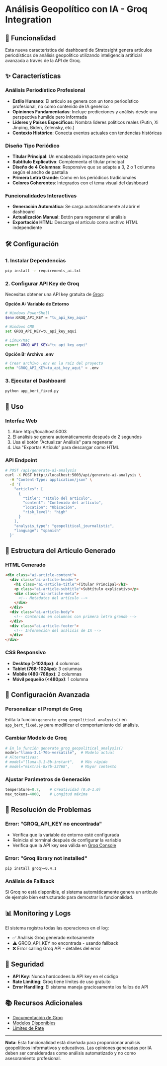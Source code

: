 # Análisis Geopolítico con IA - Groq Integration

## 🧠 Funcionalidad

Esta nueva característica del dashboard de Stratosight genera artículos periodísticos de análisis geopolítico utilizando inteligencia artificial avanzada a través de la API de Groq.

## ✨ Características

### Análisis Periodístico Profesional
- **Estilo Humano**: El artículo se genera con un tono periodístico profesional, no como contenido de IA genérico
- **Opiniones Fundamentadas**: Incluye predicciones y análisis desde una perspectiva humilde pero informada
- **Líderes y Países Específicos**: Nombra líderes políticos reales (Putin, Xi Jinping, Biden, Zelensky, etc.)
- **Contexto Histórico**: Conecta eventos actuales con tendencias históricas

### Diseño Tipo Periódico
- **Titular Principal**: Un encabezado impactante pero veraz
- **Subtítulo Explicativo**: Complementa el titular principal
- **Diseño de 4 Columnas**: Responsive que se adapta a 3, 2 o 1 columna según el ancho de pantalla
- **Primera Letra Grande**: Como en los periódicos tradicionales
- **Colores Coherentes**: Integrados con el tema visual del dashboard

### Funcionalidades Interactivas
- **Generación Automática**: Se carga automáticamente al abrir el dashboard
- **Actualización Manual**: Botón para regenerar el análisis
- **Exportación HTML**: Descarga el artículo como archivo HTML independiente

## 🛠 Configuración

### 1. Instalar Dependencias

```bash
pip install -r requirements_ai.txt
```

### 2. Configurar API Key de Groq

Necesitas obtener una API key gratuita de [Groq](https://console.groq.com/):

**Opción A: Variable de Entorno**
```bash
# Windows PowerShell
$env:GROQ_API_KEY = "tu_api_key_aqui"

# Windows CMD
set GROQ_API_KEY=tu_api_key_aqui

# Linux/Mac
export GROQ_API_KEY="tu_api_key_aqui"
```

**Opción B: Archivo .env**
```bash
# Crear archivo .env en la raíz del proyecto
echo "GROQ_API_KEY=tu_api_key_aqui" > .env
```

### 3. Ejecutar el Dashboard

```bash
python app_bert_fixed.py
```

## 🎯 Uso

### Interfaz Web
1. Abre http://localhost:5003
2. El análisis se genera automáticamente después de 2 segundos
3. Usa el botón "Actualizar Análisis" para regenerar
4. Usa "Exportar Artículo" para descargar como HTML

### API Endpoint
```bash
# POST /api/generate-ai-analysis
curl -X POST http://localhost:5003/api/generate-ai-analysis \
  -H "Content-Type: application/json" \
  -d '{
    "articles": [
      {
        "title": "Título del artículo",
        "content": "Contenido del artículo",
        "location": "Ubicación",
        "risk_level": "high"
      }
    ],
    "analysis_type": "geopolitical_journalistic",
    "language": "spanish"
  }'
```

## 📝 Estructura del Artículo Generado

### HTML Generado
```html
<div class="ai-article-content">
  <div class="ai-article-header">
    <h1 class="ai-article-title">Titular Principal</h1>
    <p class="ai-article-subtitle">Subtítulo explicativo</p>
    <div class="ai-article-meta">
      <!-- Metadatos del artículo -->
    </div>
  </div>
  <div class="ai-article-body">
    <!-- Contenido en columnas con primera letra grande -->
  </div>
  <div class="ai-article-footer">
    <!-- Información del análisis de IA -->
  </div>
</div>
```

### CSS Responsivo
- **Desktop (>1024px)**: 4 columnas
- **Tablet (768-1024px)**: 3 columnas  
- **Mobile (480-768px)**: 2 columnas
- **Móvil pequeño (<480px)**: 1 columna

## 🔧 Configuración Avanzada

### Personalizar el Prompt de Groq
Edita la función `generate_groq_geopolitical_analysis()` en `app_bert_fixed.py` para modificar el comportamiento del análisis.

### Cambiar Modelo de Groq
```python
# En la función generate_groq_geopolitical_analysis()
model="llama-3.1-70b-versatile",  # Modelo actual
# Alternativas:
# model="llama-3.1-8b-instant",   # Más rápido
# model="mixtral-8x7b-32768",     # Mayor contexto
```

### Ajustar Parámetros de Generación
```python
temperature=0.7,    # Creatividad (0.0-1.0)
max_tokens=4000,    # Longitud máxima
```

## 🚨 Resolución de Problemas

### Error: "GROQ_API_KEY no encontrada"
- Verifica que la variable de entorno esté configurada
- Reinicia el terminal después de configurar la variable
- Verifica que la API key sea válida en [Groq Console](https://console.groq.com/)

### Error: "Groq library not installed"
```bash
pip install groq>=0.4.1
```

### Análisis de Fallback
Si Groq no está disponible, el sistema automáticamente genera un artículo de ejemplo bien estructurado para demostrar la funcionalidad.

## 📊 Monitoring y Logs

El sistema registra todas las operaciones en el log:
- ✅ Análisis Groq generado exitosamente
- ⚠️ GROQ_API_KEY no encontrada - usando fallback
- ❌ Error calling Groq API - detalles del error

## 🔐 Seguridad

- **API Key**: Nunca hardcodees la API key en el código
- **Rate Limiting**: Groq tiene límites de uso gratuito
- **Error Handling**: El sistema maneja graciosamente los fallos de API

## 📚 Recursos Adicionales

- [Documentación de Groq](https://console.groq.com/docs)
- [Modelos Disponibles](https://console.groq.com/docs/models)
- [Límites de Rate](https://console.groq.com/docs/rate-limits)

---

**Nota**: Esta funcionalidad está diseñada para proporcionar análisis geopolíticos informativos y educativos. Las opiniones generadas por IA deben ser consideradas como análisis automatizado y no como asesoramiento profesional.
